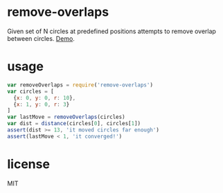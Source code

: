 # remove-overlaps

Given set of N circles at predefined positions attempts to remove overlap between circles.
[Demo](https://anvaka.github.io/remove-overlaps/demo/).

# usage

``` js
var removeOverlaps = require('remove-overlaps')
var circles = [
  {x: 0, y: 0, r: 10},
  {x: 1, y: 0, r: 3}
]
var lastMove = removeOverlaps(circles)
var dist = distance(circles[0], circles[1])
assert(dist >= 13, 'it moved circles far enough')
assert(lastMove < 1, 'it converged!')
```

# license

MIT
